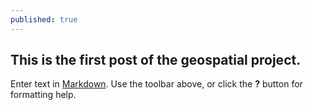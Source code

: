 ```yaml
---
published: true
---
```

## This is the first post of the geospatial project.

Enter text in [Markdown](http://daringfireball.net/projects/markdown/). Use the toolbar above, or click the **?** button for formatting help.
